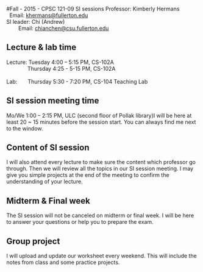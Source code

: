 #Fall - 2015 - CPSC 121-09 SI sessions
Professor: Kimberly Hermans &nbsp;&nbsp;Email: khermans@fullerton.edu
<br>SI leader: Chi (Andrew)   
&nbsp;&nbsp;&nbsp;&nbsp;&nbsp;&nbsp;&nbsp;&nbsp;Email: chianchen@csu.fullerton.edu </br>


## Lecture & lab time ##
Lecture: Tuesday  4:00 – 5:15 PM, CS-102A
<br>&nbsp;&nbsp;&nbsp;&nbsp;&nbsp;&nbsp;&nbsp;&nbsp;&nbsp;&nbsp;&nbsp;&nbsp;&nbsp;&nbsp;Thursday 4:25 - 5-15 PM, CS-102A </br>
<br>Lab: &nbsp;&nbsp;&nbsp;&nbsp;&nbsp;&nbsp;Thursday 5:30 - 7:20 PM, CS-104 Teaching Lab<br>

## SI session meeting time ##
Mo/We 1:00 – 2:15 PM, ULC (second floor of Pollak library)I will be here at least 20 ~ 15 minutes before the session start. You can always find me next to the window.

## Content of SI session ##
I will also attend every lecture to make sure the content which professor go through. Then we will review all the topics in our SI session meeting. I may give you simple projects at the end of the meeting to confirm the understanding of your lecture. 

## Midterm & Final week ##
The SI session will not be canceled on midterm or final week. I will be here to answer your questions or help you to prepare the exam.

## Group project ##
I will upload and update our worksheet every weekend. This will include the notes from class and some practice projects.
